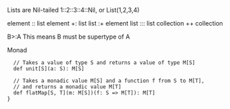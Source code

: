 Lists are Nil-tailed
1::2::3::4::Nil, or List(1,2,3,4)

element :: list
element +: list
list :+ element
list ::: list
collection ++ collection

B>:A
This means B must be supertype of A

Monad
```trait Monad[M[_]] {
  // Takes a value of type S and returns a value of type M[S]
  def unit[S](a: S): M[S]

  // Takes a monadic value M[S] and a function f from S to M[T],
  // and returns a monadic value M[T]
  def flatMap[S, T](m: M[S])(f: S => M[T]): M[T]
}
